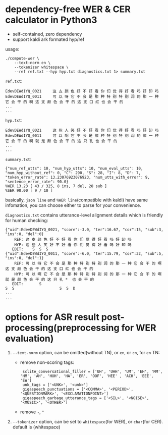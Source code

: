 # dependency-free WER & CER calculator in Python3
* self-contained, zero dependency
* support kaldi ark formated hyp/ref

usage:
```
./compute-wer \
    --text-norm en \
    --tokenizer whitespace \
    --ref ref.txt --hyp hyp.txt diagnostics.txt 1> summary.txt
```

`ref.txt`:
```
EdevDEWdIYQ_0021	 这 支 颜 色 好 不 好 看 你 们 觉 得 好 看 吗 好 卸 吗
EdevDEWdIYQ_0011	 可 以 呀 它 不 会 是 那 种 特 别 特 别 润 的 那 一 种 它 会 干 的 啊 这 支 颜 色 会 干 的 这 支 口 红 也 会 干 的
...
...
```

`hyp.txt`:
```
EdevDEWdIYQ_0021	 这 些 人 笑 好 不 好 看 你 们 觉 得 好 看 吗 好 卸 吗
EdevDEWdIYQ_0011	 可 以 啊 它 不 会 是 那 种 特 别 特 别 润 的 那 一 种 它 会 干 的 啊 就 是 颜 色 会 干 的 这 只 孔 也 会 干 的
...
...
```

`summary.txt`:
```
{"num_ref_utts": 10, "num_hyp_utts": 10, "num_eval_utts": 10, "num_hyp_without_ref": 0, "C": 290, "S": 28, "I": 8, "D": 7, "token_error_rate": 13.23076923076923, "num_utts_with_error": 9, "sentence_error_rate": 90.0}
%WER 13.23 [ 43 / 325, 8 ins, 7 del, 28 sub ]
%SER 90.00 [ 9 / 10 ]
```
basically, `json line` and `%WER line`(compatible with kaldi) have same infomation, you can choose either to parse for your convenience. 

`diagnostics.txt` contains utterance-level alignment details which is friendly for human checking:
```
{"uid":EdevDEWdIYQ_0021, "score":-3.0, "ter":16.67, "cor":15, "sub":3, "ins":0, "del":0}
    REF: 这 支 颜 色 好 不 好 看 你 们 觉 得 好 看 吗 好 卸 吗 
    HYP: 这 些 人 笑 好 不 好 看 你 们 觉 得 好 看 吗 好 卸 吗 
   EDIT:    S  S  S                                                                    
{"uid":EdevDEWdIYQ_0011, "score":-6.0, "ter":15.79, "cor":32, "sub":5, "ins":0, "del":1}
    REF: 可 以 呀 它 不 会 是 那 种 特 别 特 别 润 的 那 一 种 它 会 干 的 啊 这 支 颜 色 会 干 的 这 支 口 红 也 会 干 的 
    HYP: 可 以 啊 它 不 会 是 那 种 特 别 特 别 润 的 那 一 种 它 会 干 的 啊 就 是 颜 色 会 干 的 这 只 孔 *  也 会 干 的 
   EDIT:       S                                                              S  S                    S  S  D                  
...
...
```

# options for ASR result post-processing(preprocessing for WER evaluation)
1. `--text-norm` option, can be omitted(without TN), or `en`, or `cn`, for `en` TN: 
   * remove non-scoring tags:
      ```
       sclite_conversational_filler = ['UH', 'UHH', 'UM', 'EH', 'MM', 'HM', 'AH', 'HUH', 'HA', 'ER', 'OOF', 'HEE' , 'ACH', 'EEE', 'EW']
       unk_tags = ['<UNK>', '<unk>']
       gigaspeech_punctuations = ['<COMMA>', '<PERIOD>', '<QUESTIONMARK>', '<EXCLAMATIONPOINT>']
       gigaspeech_garbage_utterance_tags = ['<SIL>', '<NOISE>', '<MUSIC>', '<OTHER>']
      ``` 
   * remove `-`, `"`

2. `--tokenizer` option, can be set to `whitespace`(for WER), or `char`(for CER). default is (whitespace)
